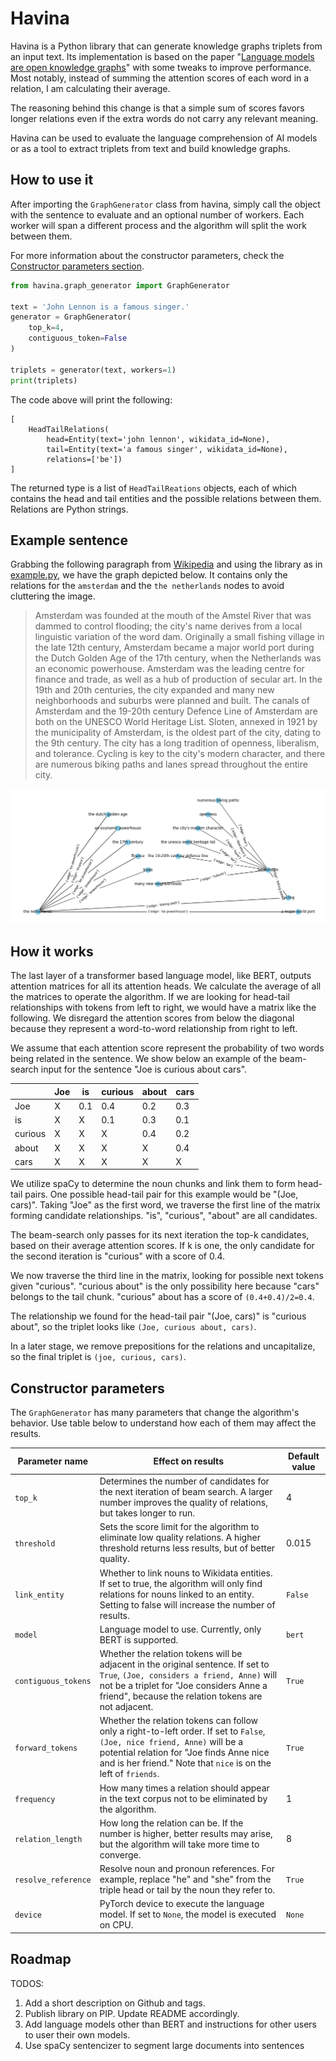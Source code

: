 # Havina

Havina is a Python library that can generate knowledge graphs triplets from an input text. Its implementation
is based on the paper "[Language models are open knowledge graphs](https://arxiv.org/abs/2010.11967)" with some
tweaks to improve performance. Most notably, instead of summing the attention scores of each word in a relation,
I am calculating their average. 

The reasoning behind this change is that a simple sum of scores favors longer relations even if the extra words
do not carry any relevant meaning.

Havina can be used to evaluate the language comprehension of AI models or as a tool to extract triplets from text 
and build knowledge graphs.

## How to use it


After importing the `GraphGenerator` class from havina, simply call the object
with the sentence to evaluate and an optional number of workers. Each worker will span
a different process and the algorithm will split the work between them.

For more information about the constructor parameters, check the 
[Constructor parameters section](#constructor-parameters).

```python
from havina.graph_generator import GraphGenerator

text = 'John Lennon is a famous singer.'
generator = GraphGenerator(
    top_k=4,
    contiguous_token=False
)

triplets = generator(text, workers=1)
print(triplets)
```

The code above will print the following:
```
[
    HeadTailRelations(
        head=Entity(text='john lennon', wikidata_id=None), 
        tail=Entity(text='a famous singer', wikidata_id=None), 
        relations=['be'])
]
```

The returned type is a list of `HeadTailReations` objects, each of which contains
the head and tail entities and the possible relations between them. Relations are
Python strings.

## Example sentence


Grabbing the following paragraph from [Wikipedia](https://en.wikipedia.org/wiki/Amsterdam) and using the library as in [example.py](example.py),
we have the graph depicted below. It contains only the relations for the `amsterdam` and the
`the netherlands` nodes to avoid cluttering the image.

> Amsterdam was founded at the mouth of the Amstel River that was dammed to control flooding; the city's name 
> derives from a local linguistic variation of the word dam. Originally a small fishing village in the late 12th 
> century, Amsterdam became a major world port during the Dutch Golden Age of the 17th century, when the Netherlands 
> was an economic powerhouse. Amsterdam was the leading centre for finance and trade, as well as a hub of 
> production of secular art. In the 19th and 20th centuries, the city expanded and many new neighborhoods and 
> suburbs were planned and built. The canals of Amsterdam and the 19-20th century Defence Line of Amsterdam are both 
> on the UNESCO World Heritage List. Sloten, annexed in 1921 by the municipality of Amsterdam, is the oldest part of 
> the city, dating to the 9th century. The city has a long tradition of openness, liberalism, and tolerance. Cycling 
> is key to the city's modern character, and there are numerous biking paths and lanes spread throughout 
> the entire city.

![alt text](example_graph.png "Example")

## How it works

The last layer of a transformer based language model, like BERT, outputs attention matrices for all its attention heads.
We calculate the average of all the matrices to operate the algorithm. If we are looking for head-tail relationships
with tokens from left to right, we would have a matrix like the following. We disregard
the attention scores from below the diagonal because they represent a word-to-word relationship from right to left.

We assume that each attention score represent the probability of two words being related in the sentence.
We show below an example of the beam-search input for the sentence "Joe is curious about cars".

|         | Joe | is  | curious | about | cars |
|---------|-----|-----|---------|-------|------|
| Joe     | X   | 0.1 | 0.4     | 0.2   | 0.3  |
| is      | X   | X   | 0.1     | 0.3   | 0.1  |
| curious | X   | X   | X       | 0.4   | 0.2  |
| about   | X   | X   | X       | X     | 0.4  |
| cars    | X   | X   | X       | X     | X    | 


We utilize spaCy to determine the noun chunks and link them to form head-tail pairs. One possible
head-tail pair for this example would be "(Joe, cars)". Taking "Joe" as the first word, we traverse
the first line of the matrix forming candidate relationships. "is", "curious", "about" are all candidates.

The beam-search only passes for its next iteration the top-k candidates, based on their average attention scores.
If k is one, the only candidate for the second iteration is "curious" with a score of 0.4.

We now traverse the third line in the matrix, looking for possible next tokens given "curious".
"curious about" is the only possibility here because "cars" belongs to the tail chunk. "curious" about
has a score of `(0.4+0.4)/2=0.4`.

The relationship we found for the head-tail pair "(Joe, cars)" is "curious about", so the triplet
looks like `(Joe, curious about, cars)`.

In a later stage, we remove prepositions for the relations and uncapitalize, so the final triplet is
`(joe, curious, cars)`.


## Constructor parameters


The `GraphGenerator` has many parameters that change the algorithm's behavior. Use table below to understand
how each of them may affect the results.


| Parameter name      | Effect on results                                                                                                                                                                                                                        | Default value |
|---------------------|------------------------------------------------------------------------------------------------------------------------------------------------------------------------------------------------------------------------------------------|---------------|
| `top_k`             | Determines the number of candidates for the next iteration of beam search. A larger number improves the quality of relations, but takes longer to run.                                                                                   | 4             |
| `threshold`         | Sets the score limit for the algorithm to eliminate low quality relations. A higher threshold returns less results, but of better quality.                                                                                               | 0.015         |
| `link_entity`       | Whether to link nouns to Wikidata entities. If set to true, the algorithm will only find relations for nouns linked to an entity. Setting to false will increase the number of results.                                                  | `False`       |
| `model`             | Language model to use. Currently, only BERT is supported.                                                                                                                                                                                | `bert`        |
| `contiguous_tokens` | Whether the relation tokens will be adjacent in the original sentence. If set to `True`, `(Joe, considers a friend, Anne)` will not be a triplet for "Joe considers Anne a friend", because the relation tokens are not adjacent.        | `True`        |
| `forward_tokens`    | Whether the relation tokens can follow only a right-to-left order. If set to `False`, `(Joe, nice friend, Anne)` will be a potential relation for "Joe finds Anne nice and is her friend." Note that `nice` is on the left of `friends`. | `True`        |
| `frequency`         | How many times a relation should appear in the text corpus not to be eliminated by the algorithm.                                                                                                                                        | 1             |
| `relation_length`   | How long the relation can be. If the number is higher, better results may arise, but the algorithm will take more time to converge.                                                                                                      | 8             |
| `resolve_reference` | Resolve noun and pronoun references. For example, replace "he" and "she" from the triple head or tail by the noun they refer to.                                                                                                         | `True`        |
| `device`            | PyTorch device to execute the language model. If set to `None`, the model is executed on CPU.                                                                                                                                            | `None`        |



## Roadmap

TODOS:

1. Add a short description on Github and tags.
2. Publish library on PIP. Update README accordingly.
3. Add language models other than BERT and instructions for other users to user their own models.
4. Use spaCy sentencizer to segment large documents into sentences

